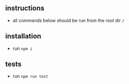 ## instructions
- all commands below should be run from the root dir `/`

## installation
- run `npm i`

## tests
- run `npm run test` 
